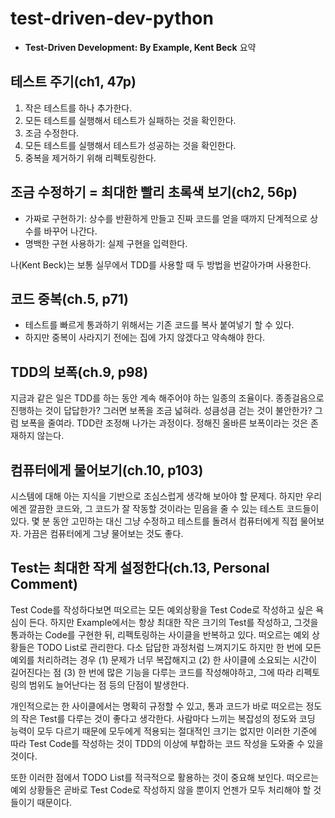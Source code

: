 # test-driven-dev-python

- **Test-Driven Development: By Example, Kent Beck** 요약

## 테스트 주기(ch1, 47p)

1. 작은 테스트를 하나 추가한다.
2. 모든 테스트를 실행해서 테스트가 실패하는 것을 확인한다.
3. 조금 수정한다.
4. 모든 테스트를 실행해서 테스트가 성공하는 것을 확인한다.
5. 중복을 제거하기 위해 리펙토링한다.

## 조금 수정하기 = 최대한 빨리 초록색 보기(ch2, 56p)

- 가짜로 구현하기: 상수를 반환하게 만들고 진짜 코드를 얻을 때까지 단계적으로 상수를 바꾸어 나간다.
- 명백한 구현 사용하기: 실제 구현을 입력한다.

나(Kent Beck)는 보통 실무에서 TDD를 사용할 때 두 방법을 번갈아가며 사용한다.

## 코드 중복(ch.5, p71)

- 테스트를 빠르게 통과하기 위해서는 기존 코드를 복사 붙여넣기 할 수 있다.
- 하지만 중복이 사라지기 전에는 집에 가지 않겠다고 약속해야 한다.

## TDD의 보폭(ch.9, p98)

지금과 같은 일은 TDD를 하는 동안 계속 해주어야 하는 일종의 조율이다. 종종걸음으로 진행하는 것이 답답한가? 그러면 보폭을 조금 넓혀라. 성큼성큼 걷는 것이 불안한가? 그럼 보폭을 줄여라. TDD란 조정해 나가는 과정이다. 정해진 올바른 보폭이라는 것은 존재하지 않는다.

## 컴퓨터에게 물어보기(ch.10, p103)

시스템에 대해 아는 지식을 기반으로 조심스럽게 생각해 보아야 할 문제다. 하지만 우리에겐 깔끔한 코드와, 그 코드가 잘 작동할 것이라는 믿음을 줄 수 있는 테스트 코드들이 있다. 몇 분 동안 고민하는 대신 그냥 수정하고 테스트를 돌려서 컴퓨터에게 직접 물어보자. 가끔은 컴퓨터에게 그냥 물어보는 것도 좋다.

## Test는 최대한 작게 설정한다(ch.13, Personal Comment)

Test Code를 작성하다보면 떠오르는 모든 예외상황을 Test Code로 작성하고 싶은 욕심이 든다. 하지만 Example에서는 항상 최대한 작은 크기의 Test를 작성하고, 그것을 통과하는 Code를 구현한 뒤, 리펙토링하는 사이클을 반복하고 있다. 떠오르는 예외 상황들은 TODO List로 관리한다. 다소 답답한 과정처럼 느껴지기도 하지만 한 번에 모든 예외를 처리하려는 경우 (1) 문제가 너무 복잡해지고 (2) 한 사이클에 소요되는 시간이 길어진다는 점 (3) 한 번에 많은 기능을 다루는 코드를 작성해야하고, 그에 따라 리펙토링의 범위도 늘어난다는 점 등의 단점이 발생한다.

개인적으로는 한 사이클에서는 명확히 규정할 수 있고, 통과 코드가 바로 떠오르는 정도의 작은 Test를 다루는 것이 좋다고 생각한다. 사람마다 느끼는 복잡성의 정도와 코딩 능력이 모두 다르기 때문에 모두에게 적용되는 절대적인 크기는 없지만 이러한 기준에 따라 Test Code를 작성하는 것이 TDD의 이상에 부합하는 코드 작성을 도와줄 수 있을 것이다.

또한 이러한 점에서 TODO List를 적극적으로 활용하는 것이 중요해 보인다. 떠오르는 예외 상황들은 곧바로 Test Code로 작성하지 않을 뿐이지 언젠가 모두 처리해야 할 것들이기 때문이다.